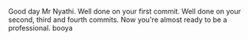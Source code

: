 Good day Mr Nyathi. Well done on your first commit.
Well done on your second, third and fourth commits. 
Now you're almost ready to be a professional.
booya

